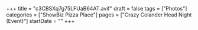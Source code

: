 +++
title = "c3CBSXq7g75LFUaB64AT.avif"
draft = false
tags = ["Photos"]
categories = ["ShowBiz Pizza Place"]
pages = ["Crazy Colander Head Night (Event)"]
startDate = ""
+++
